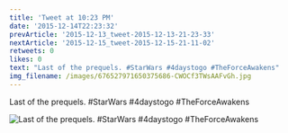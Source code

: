 ```yaml
---
title: 'Tweet at 10:23 PM'
date: '2015-12-14T22:23:32'
prevArticle: '2015-12-13_tweet-2015-12-13-21-23-33'
nextArticle: '2015-12-15_tweet-2015-12-15-21-11-02'
retweets: 0
likes: 0
text: "Last of the prequels. #StarWars #4daystogo #TheForceAwakens"
img_filename: /images/676527971650375686-CWOCf3TWsAAFvGh.jpg
---
```

Last of the prequels. #StarWars #4daystogo #TheForceAwakens

![Last of the prequels. #StarWars #4daystogo #TheForceAwakens](/images/676527971650375686-CWOCf3TWsAAFvGh.jpg "Last of the prequels. #StarWars #4daystogo #TheForceAwakens")